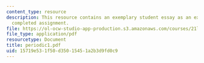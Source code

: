 ```yaml
---
content_type: resource
description: This resource contains an exemplary student essay as an example of a
  completed assignment.
file: https://ol-ocw-studio-app-production.s3.amazonaws.com/courses/21l-325-small-wonders-staying-alive-spring-2007/15719e531f50d35015451a2b3d9fd0c9_periodic1.pdf
file_type: application/pdf
resourcetype: Document
title: periodic1.pdf
uid: 15719e53-1f50-d350-1545-1a2b3d9fd0c9
---
```


